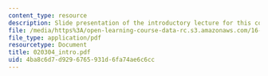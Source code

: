 ```yaml
---
content_type: resource
description: Slide presentation of the introductory lecture for this course.
file: /media/https%3A/open-learning-course-data-rc.s3.amazonaws.com/16-422-human-supervisory-control-of-automated-systems-spring-2004/4ba8c6d7d9296765931d6fa74ae6c6cc_020304_intro.pdf
file_type: application/pdf
resourcetype: Document
title: 020304_intro.pdf
uid: 4ba8c6d7-d929-6765-931d-6fa74ae6c6cc
---
```

